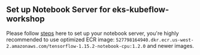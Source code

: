 ## Set up Notebook Server for eks-kubeflow-workshop

Please follow [steps](https://www.kubeflow.org/docs/notebooks/setup/) here to set up your notebook server, you're highly recommended to use optimized ECR image: `527798164940.dkr.ecr.us-west-2.amazonaws.com/tensorflow-1.15.2-notebook-cpu:1.2.0` and newer images.